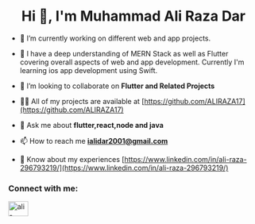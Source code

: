 <h1 align="center">Hi 👋, I'm Muhammad Ali Raza Dar</h1>

- 🔭 I’m currently working on different web and app projects.

- 🌱 I have a deep understanding of MERN Stack as well as Flutter covering overall aspects of web and app development. Currently I'm learning ios app development using Swift.

- 👯 I’m looking to collaborate on **Flutter and Related Projects**

- 👨‍💻 All of my projects are available at [https://github.com/ALIRAZA17](https://github.com/ALIRAZA17)

- 💬 Ask me about **flutter,react,node and java**

- 📫 How to reach me **ialidar2001@gmail.com**

- 📄 Know about my experiences [https://www.linkedin.com/in/ali-raza-296793219/](https://www.linkedin.com/in/ali-raza-296793219/)

<h3 align="left">Connect with me:</h3>
<p align="left">
<a href="https://linkedin.com/in/ali-raza-296793219" target="blank"><img align="center" src="https://raw.githubusercontent.com/rahuldkjain/github-profile-readme-generator/master/src/images/icons/Social/linked-in-alt.svg" alt="ali-raza-296793219" height="30" width="40" /></a>
</p>




